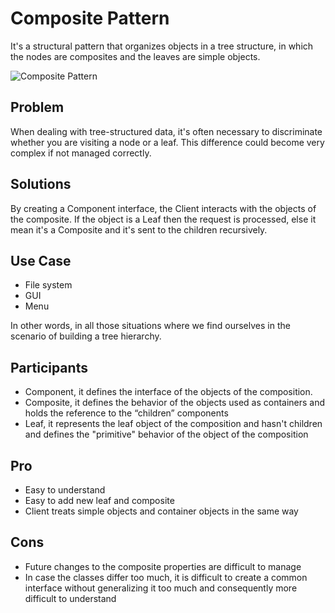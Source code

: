 # Composite Pattern

It's a structural pattern that organizes objects in a tree structure, in which the nodes are composites and the leaves are simple objects.

![Composite Pattern](https://pbs.twimg.com/media/FeZXnP5WAAgklBS?format=png&name=large)

## Problem

When dealing with tree-structured data, it's often necessary to discriminate whether you are visiting a node or a leaf.
This difference could become very complex if not managed correctly.

## Solutions

By creating a Component interface, the Client interacts with the objects of the composite.
If the object is a Leaf then the request is processed, else it mean it's a Composite and it's sent to the children recursively.

## Use Case


- File system
- GUI
- Menu

In other words, in all those situations where we find ourselves in the scenario of building a tree hierarchy.

## Participants

- Component, it defines the interface of the objects of the composition.
- Composite, it defines the behavior of the objects used as containers and holds the reference to the “children” components
- Leaf, it represents the leaf object of the composition and hasn't children and defines the "primitive" behavior of the object of the composition

## Pro

- Easy to understand
- Easy to add new leaf and composite
- Client treats simple objects and container objects in the same way

## Cons

- Future changes to the composite properties are difficult to manage
- In case the classes differ too much, it is difficult to create a common interface without generalizing it too much and consequently more difficult to understand
